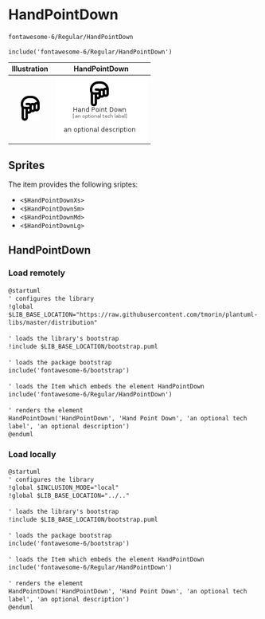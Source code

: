 # HandPointDown


```text
fontawesome-6/Regular/HandPointDown
```

```text
include('fontawesome-6/Regular/HandPointDown')
```



| Illustration | HandPointDown |
| :---: | :---: |
| ![illustration for Illustration](../../fontawesome-6/Regular/HandPointDown.png) | ![illustration for HandPointDown](../../fontawesome-6/Regular/HandPointDown.Local.png) |



## Sprites
The item provides the following sriptes:

- `<$HandPointDownXs>`
- `<$HandPointDownSm>`
- `<$HandPointDownMd>`
- `<$HandPointDownLg>`





## HandPointDown

### Load remotely
```plantuml
@startuml
' configures the library
!global $LIB_BASE_LOCATION="https://raw.githubusercontent.com/tmorin/plantuml-libs/master/distribution"

' loads the library's bootstrap
!include $LIB_BASE_LOCATION/bootstrap.puml

' loads the package bootstrap
include('fontawesome-6/bootstrap')

' loads the Item which embeds the element HandPointDown
include('fontawesome-6/Regular/HandPointDown')

' renders the element
HandPointDown('HandPointDown', 'Hand Point Down', 'an optional tech label', 'an optional description')
@enduml
```

### Load locally
```plantuml
@startuml
' configures the library
!global $INCLUSION_MODE="local"
!global $LIB_BASE_LOCATION="../.."

' loads the library's bootstrap
!include $LIB_BASE_LOCATION/bootstrap.puml

' loads the package bootstrap
include('fontawesome-6/bootstrap')

' loads the Item which embeds the element HandPointDown
include('fontawesome-6/Regular/HandPointDown')

' renders the element
HandPointDown('HandPointDown', 'Hand Point Down', 'an optional tech label', 'an optional description')
@enduml
```


